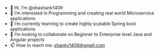 - 👋 Hi, I’m @shashank1409
- 👀 I’m interested in Programming and creating real world Microservice applications
- 🌱 I’m currently learning to create highly scalable Spring boot applications
- 💞️ I’m looking to collaborate on Beginner to Enterprise level Java and Angular projects
- 📫 How to reach me: shanky1409@gmail.com

<!---
shashank1409/shashank1409 is a ✨ special ✨ repository because its `README.md` (this file) appears on your GitHub profile.
You can click the Preview link to take a look at your changes.
--->
